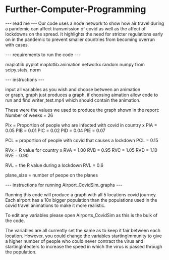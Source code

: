 # Further-Computer-Programming

 
   
--- read me --- 
Our code uses a node network to show how air travel 
during a pandemic can affect transmission of covid 
as well as the affect of lockdowns on the spread. 
It highlights the need for stricter regulations early 
on in the pandemic to prevent smaller countries from becoming
overrun with cases.

--- requirements to run the code --- 

maplotlib.pyplot
maplotlib.animation 
networkx 
random 
numpy
from scipy.stats, norm

--- instructions --- 

input all variables as you wish and choose between an animation   
or graph, graph just produces a graph, if choosing aimation allow code to run 
and find writer_test.mp4 which should contain the animation.

These were the values we used to produce the graph shown in the report:
Number of weeks = 26

PIx = Proportion of people who are infected with covid in country x
PIA = 0.05
PIB = 0.01
PIC = 0.02
PID = 0.04
PIE = 0.07

PCL = proportion of people with covid that causes a lockdown
PCL = 0.15

RVx = R value for country x
RVA = 1.00
RVB = 0.95
RVC = 1.05
RVD = 1.10
RVE = 0.90

RVL = the R value during a lockdown
RVL = 0.6

plane_size = number of peope on the planes

--- instructions for running Airport_CovidSim_graphs --- 

Running this code will produce a graph with all 5 locations
covid journey. Each airport has a 10x bigger population than
the populations used in the covid travel animations
to make it more realistic.

To edit any variables please open Airports_CovidSim as this is 
the bulk of the code.

The variables are all currently set the same as to keep it fair
between each location. However, you could change the variables
startingImmunity to give a higher number of people who could never 
contract the virus and startingInfecters to increase the speed in which 
the virus is passed through the population.
